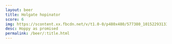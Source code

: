 ```yaml
---
layout: beer
title: Holgate hopinator
score: 6
img: https://scontent.xx.fbcdn.net/v/t1.0-0/p480x480/577380_10152293133158745_1128439575_n.jpg?oh=49aa8d44299f5de1dfd2c4007d9f10b0&oe=58921CB5
desc: Hoppy as promised
permalink: /beer/:title.html
---
```

